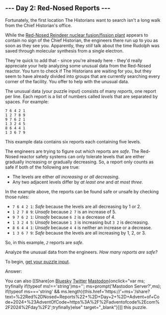 ## \-\-- Day 2: Red-Nosed Reports \-\--

Fortunately, the first location The Historians want to search isn\'t a
long walk from the Chief Historian\'s office.

While the [Red-Nosed Reindeer nuclear fusion/fission
plant](/2015/day/19) appears to contain no sign of the Chief Historian,
the engineers there run up to you as soon as they see you. Apparently,
they *still* talk about the time Rudolph was saved through molecular
synthesis from a single electron.

They\'re quick to add that - since you\'re already here - they\'d really
appreciate your help analyzing some unusual data from the Red-Nosed
reactor. You turn to check if The Historians are waiting for you, but
they seem to have already divided into groups that are currently
searching every corner of the facility. You offer to help with the
unusual data.

The unusual data (your puzzle input) consists of many *reports*, one
report per line. Each report is a list of numbers called *levels* that
are separated by spaces. For example:

    7 6 4 2 1
    1 2 7 8 9
    9 7 6 2 1
    1 3 2 4 5
    8 6 4 4 1
    1 3 6 7 9

This example data contains six reports each containing five levels.

The engineers are trying to figure out which reports are *safe*. The
Red-Nosed reactor safety systems can only tolerate levels that are
either gradually increasing or gradually decreasing. So, a report only
counts as safe if both of the following are true:

-   The levels are either *all increasing* or *all decreasing*.
-   Any two adjacent levels differ by *at least one* and *at most
    three*.

In the example above, the reports can be found safe or unsafe by
checking those rules:

-   `7 6 4 2 1`: *Safe* because the levels are all decreasing by 1 or 2.
-   `1 2 7 8 9`: *Unsafe* because `2 7` is an increase of 5.
-   `9 7 6 2 1`: *Unsafe* because `6 2` is a decrease of 4.
-   `1 3 2 4 5`: *Unsafe* because `1 3` is increasing but `3 2` is
    decreasing.
-   `8 6 4 4 1`: *Unsafe* because `4 4` is neither an increase or a
    decrease.
-   `1 3 6 7 9`: *Safe* because the levels are all increasing by 1, 2,
    or 3.

So, in this example, *`2`* reports are *safe*.

Analyze the unusual data from the engineers. *How many reports are
safe?*

To begin, [get your puzzle input](2/input).

Answer:

You can also [\[Share[on
[Bluesky](https://bsky.app/intent/compose?text=%22Red%2DNosed+Reports%22+%2D+Day+2+%2D+Advent+of+Code+2024+%23AdventOfCode+https%3A%2F%2Fadventofcode%2Ecom%2F2024%2Fday%2F2)
[Twitter](https://twitter.com/intent/tweet?text=%22Red%2DNosed+Reports%22+%2D+Day+2+%2D+Advent+of+Code+2024&url=https%3A%2F%2Fadventofcode%2Ecom%2F2024%2Fday%2F2&related=ericwastl&hashtags=AdventOfCode)
[Mastodon](javascript:void(0);){onclick="var ms; tryfinally if(typeof ms!=='string')ms=''; ms=prompt('Mastodon Server?',ms); if(typeof ms==='string' && ms.length){this.href='https://'+ms+'/share?text=%22Red%2DNosed+Reports%22+%2D+Day+2+%2D+Advent+of+Code+2024+%23AdventOfCode+https%3A%2F%2Fadventofcode%2Ecom%2F2024%2Fday%2F2';tryfinally}else"
target="_blank"}]\]] this puzzle.
